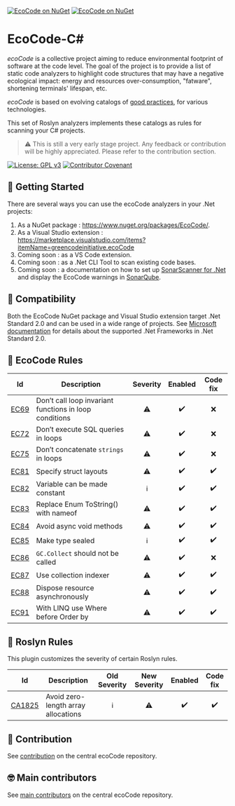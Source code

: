 ﻿[![EcoCode on NuGet](https://img.shields.io/nuget/v/EcoCode.svg)](https://www.nuget.org/packages/EcoCode/) [![EcoCode on NuGet](https://img.shields.io/nuget/dt/EcoCode)](https://www.nuget.org/packages/EcoCode/)

EcoCode-C#
===========

_ecoCode_ is a collective project aiming to reduce environmental footprint of software at the code level. The goal of the project is to provide a list of static code analyzers to highlight code structures that may have a negative ecological impact: energy and resources over-consumption, "fatware", shortening terminals' lifespan, etc.

_ecoCode_ is based on evolving catalogs of [good practices](https://github.com/green-code-initiative/ecoCode/blob/main/docs/rules), for various technologies.

This set of Roslyn analyzers implements these catalogs as rules for scanning your C# projects.

> ⚠️ This is still a very early stage project. Any feedback or contribution will be highly appreciated. Please refer to the contribution section.

[![License: GPL v3](https://img.shields.io/badge/License-GPLv3-blue.svg)](https://www.gnu.org/licenses/gpl-3.0) [![Contributor Covenant](https://img.shields.io/badge/Contributor%20Covenant-2.1-4baaaa.svg)](https://github.com/green-code-initiative/ecoCode-common/blob/main/doc/CODE_OF_CONDUCT.md)

🚀 Getting Started
------------------

There are several ways you can use the ecoCode analyzers in your .Net projects:
1. As a NuGet package : https://www.nuget.org/packages/EcoCode/.
2. As a Visual Studio extension : https://marketplace.visualstudio.com/items?itemName=greencodeinitiative.ecoCode
3. Coming soon : as a VS Code extension.
4. Coming soon : as a .Net CLI Tool to scan existing code bases.
5. Coming soon : a documentation on how to set up [SonarScanner for .Net](https://docs.sonarsource.com/sonarqube/latest/analyzing-source-code/scanners/sonarscanner-for-dotnet/) and display the EcoCode warnings in [SonarQube](https://www.sonarsource.com/products/sonarqube/).

🧩 Compatibility
-----------------

Both the EcoCode NuGet package and Visual Studio extension target .Net Standard 2.0 and can be used in a wide range of projects. See [Microsoft documentation](https://learn.microsoft.com/en-us/dotnet/standard/net-standard?tabs=net-standard-2-0#select-net-standard-version) for details about the supported .Net Frameworks in .Net Standard 2.0.

🌿 EcoCode Rules
-------------------

|Id|Description|Severity|Enabled|Code fix|
|--|-----------|:------:|:-----:|:------:|
|[EC69](https://github.com/green-code-initiative/ecoCode/blob/main/ecocode-rules-specifications/src/main/rules/EC69/csharp/EC69.asciidoc)|Don’t call loop invariant functions in loop conditions|⚠️|✔️|❌|
|[EC72](https://github.com/green-code-initiative/ecoCode/blob/main/ecocode-rules-specifications/src/main/rules/EC72/csharp/EC72.asciidoc)|Don’t execute SQL queries in loops|⚠️|✔️|❌|
|[EC75](https://github.com/green-code-initiative/ecoCode/blob/main/ecocode-rules-specifications/src/main/rules/EC75/csharp/EC75.asciidoc)|Don’t concatenate `strings` in loops|⚠️|✔️|❌|
|[EC81](https://github.com/green-code-initiative/ecoCode/blob/main/ecocode-rules-specifications/src/main/rules/EC81/csharp/EC81.asciidoc)|Specify struct layouts|⚠️|✔️|✔️|
|[EC82](https://github.com/green-code-initiative/ecoCode/blob/main/ecocode-rules-specifications/src/main/rules/EC82/csharp/EC82.asciidoc)|Variable can be made constant|ℹ️|✔️|✔️|
|[EC83](https://github.com/green-code-initiative/ecoCode/blob/main/ecocode-rules-specifications/src/main/rules/EC83/csharp/EC83.asciidoc)|Replace Enum ToString() with nameof|⚠️|✔️|✔️|
|[EC84](https://github.com/green-code-initiative/ecoCode/blob/main/ecocode-rules-specifications/src/main/rules/EC84/csharp/EC84.asciidoc)|Avoid async void methods|⚠️|✔️|✔️|
|[EC85](https://github.com/green-code-initiative/ecoCode/blob/main/ecocode-rules-specifications/src/main/rules/EC85/csharp/EC85.asciidoc)|Make type sealed|ℹ️|✔️|✔️|
|[EC86](https://github.com/green-code-initiative/ecoCode/blob/main/ecocode-rules-specifications/src/main/rules/EC86/csharp/EC86.asciidoc)|`GC.Collect` should not be called|⚠️|✔️|❌|
|[EC87](https://github.com/green-code-initiative/ecoCode/blob/main/ecocode-rules-specifications/src/main/rules/EC87/csharp/EC87.asciidoc)|Use collection indexer|⚠️|✔️|✔️|
|[EC88](https://github.com/green-code-initiative/ecoCode/blob/main/ecocode-rules-specifications/src/main/rules/EC88/csharp/EC88.asciidoc)|Dispose resource asynchronously|⚠️|✔️|✔️|
|[EC91](https://github.com/green-code-initiative/ecoCode/blob/main/ecocode-rules-specifications/src/main/rules/EC88/csharp/EC88.asciidoc)|With LINQ use Where before Order by|⚠️|✔️|✔️|

🌿 Roslyn Rules
-------------------

This plugin customizes the severity of certain Roslyn rules.

|Id|Description|Old Severity|New Severity|Enabled|Code fix|
|--|-----------|:----------:|:----------:|:-----:|:------:|
|[CA1825](https://learn.microsoft.com/en-us/dotnet/fundamentals/code-analysis/quality-rules/ca1825)|Avoid zero-length array allocations|ℹ️|⚠️|✔️|✔️|

🤝 Contribution
---------------

See [contribution](https://github.com/green-code-initiative/ecoCode#-contribution) on the central ecoCode repository.

🤓 Main contributors
--------------------

See [main contributors](https://github.com/green-code-initiative/ecoCode#-main-contributors) on the central ecoCode repository.
